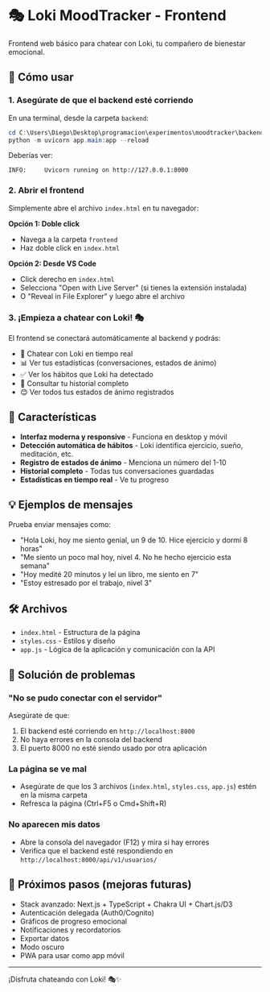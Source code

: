 # 🎭 Loki MoodTracker - Frontend

Frontend web básico para chatear con Loki, tu compañero de bienestar emocional.

## 🚀 Cómo usar

### 1. Asegúrate de que el backend esté corriendo

En una terminal, desde la carpeta `backend`:

```powershell
cd C:\Users\Diego\Desktop\programacion\experimentos\moodtracker\backend
python -m uvicorn app.main:app --reload
```

Deberías ver:
```
INFO:     Uvicorn running on http://127.0.0.1:8000
```

### 2. Abrir el frontend

Simplemente abre el archivo `index.html` en tu navegador:

**Opción 1: Doble click**
- Navega a la carpeta `frontend`
- Haz doble click en `index.html`

**Opción 2: Desde VS Code**
- Click derecho en `index.html`
- Selecciona "Open with Live Server" (si tienes la extensión instalada)
- O "Reveal in File Explorer" y luego abre el archivo

### 3. ¡Empieza a chatear con Loki! 🎭

El frontend se conectará automáticamente al backend y podrás:

- 💬 Chatear con Loki en tiempo real
- 📊 Ver tus estadísticas (conversaciones, estados de ánimo)
- ✅ Ver los hábitos que Loki ha detectado
- 📜 Consultar tu historial completo
- 😊 Ver todos tus estados de ánimo registrados

## 🎨 Características

- **Interfaz moderna y responsive** - Funciona en desktop y móvil
- **Detección automática de hábitos** - Loki identifica ejercicio, sueño, meditación, etc.
- **Registro de estados de ánimo** - Menciona un número del 1-10
- **Historial completo** - Todas tus conversaciones guardadas
- **Estadísticas en tiempo real** - Ve tu progreso

## 💡 Ejemplos de mensajes

Prueba enviar mensajes como:

- "Hola Loki, hoy me siento genial, un 9 de 10. Hice ejercicio y dormí 8 horas"
- "Me siento un poco mal hoy, nivel 4. No he hecho ejercicio esta semana"
- "Hoy medité 20 minutos y leí un libro, me siento en 7"
- "Estoy estresado por el trabajo, nivel 3"

## 🛠️ Archivos

- `index.html` - Estructura de la página
- `styles.css` - Estilos y diseño
- `app.js` - Lógica de la aplicación y comunicación con la API

## 🔧 Solución de problemas

### "No se pudo conectar con el servidor"

Asegúrate de que:
1. El backend esté corriendo en `http://localhost:8000`
2. No haya errores en la consola del backend
3. El puerto 8000 no esté siendo usado por otra aplicación

### La página se ve mal

- Asegúrate de que los 3 archivos (`index.html`, `styles.css`, `app.js`) estén en la misma carpeta
- Refresca la página (Ctrl+F5 o Cmd+Shift+R)

### No aparecen mis datos

- Abre la consola del navegador (F12) y mira si hay errores
- Verifica que el backend esté respondiendo en `http://localhost:8000/api/v1/usuarios/`

## 🎯 Próximos pasos (mejoras futuras)

- Stack avanzado: Next.js + TypeScript + Chakra UI + Chart.js/D3
- Autenticación delegada (Auth0/Cognito)
- Gráficos de progreso emocional
- Notificaciones y recordatorios
- Exportar datos
- Modo oscuro
- PWA para usar como app móvil

---

¡Disfruta chateando con Loki! 🎭✨
